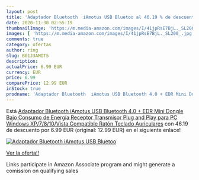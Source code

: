 ```yaml
---
layout: post
title: 'Adaptador Bluetooth  iAmotus USB Bluetoo al 46.19 % de descuento'
date: 2020-11-30 02:55:19
thumbnailImage: 'https://m.media-amazon.com/images/I/41jpRsE7BjL._SL200_.jpg'
images: [ 'https://m.media-amazon.com/images/I/41jpRsE7BjL._SL200_.jpg' ]
comments: true
category: ofertas
author: ring
slug: B01J3AMITS
description:
actualPrice: 6.99 EUR
currency: EUR
price: 6.99
comparePrice: 12.99 EUR
inStock: true
prodname: 'Adaptador Bluetooth  iAmotus USB Bluetooth 4.0 + EDR Mini Dongle Bajo Consumo de Energía Receptor Transmisor Plug and Play para PC Windows XP/7/8/10/Vista  Compatible Ratón  Teclado  Auriculares'
---
```


Está [Adaptador Bluetooth  iAmotus USB Bluetooth 4.0 + EDR Mini Dongle Bajo Consumo de Energía Receptor Transmisor Plug and Play para PC Windows XP/7/8/10/Vista  Compatible Ratón  Teclado  Auriculares](https://www.amazon.es/dp/B01J3AMITS/?tag=tolees-21) con 46.19 de descuento por 6.99 EUR (original: 12.99 EUR) en el siguiente enlace!

[![Adaptador Bluetooth  iAmotus USB Bluetoo](https://m.media-amazon.com/images/I/41jpRsE7BjL._SL200_.jpg)](https://www.amazon.es/dp/B01J3AMITS/?tag=tolees-21)

[Ver la oferta!!](https://www.amazon.es/dp/B01J3AMITS/?tag=tolees-21)

Links participate in Amazon Associate program and might generate a comission on qualifying sales


